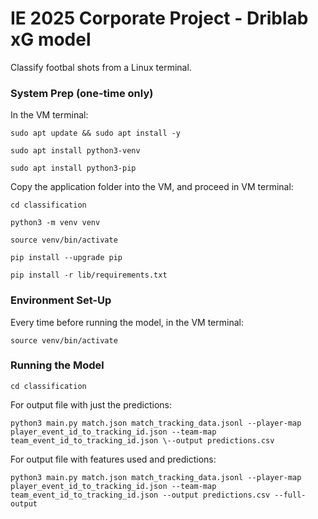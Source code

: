 # IE 2025 Corporate Project - Driblab xG model

Classify footbal shots from a Linux terminal. 

### System Prep (one-time only)
In the VM terminal: 

```
sudo apt update && sudo apt install -y
```

```
sudo apt install python3-venv
```

```
sudo apt install python3-pip
```

Copy the application folder into the VM, and proceed in VM terminal:

```
cd classification
```

```
python3 -m venv venv
```

```
source venv/bin/activate
```

```
pip install --upgrade pip
```

```
pip install -r lib/requirements.txt
```

### Environment Set-Up
Every time before running the model, in the VM terminal:

```
source venv/bin/activate
```

### Running the Model

```
cd classification
```

For output file with just the predictions:

```
python3 main.py match.json match_tracking_data.jsonl --player-map player_event_id_to_tracking_id.json --team-map team_event_id_to_tracking_id.json \--output predictions.csv
```

For output file with features used and predictions:

```
python3 main.py match.json match_tracking_data.jsonl --player-map player_event_id_to_tracking_id.json --team-map team_event_id_to_tracking_id.json --output predictions.csv --full-output
```
